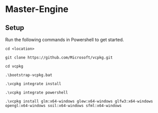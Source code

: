 # Master-Engine

## Setup

Run the following commands in Powershell to get started.

```
cd <location>

git clone https://github.com/Microsoft/vcpkg.git

cd vcpkg

.\bootstrap-vcpkg.bat

.\vcpkg integrate install

.\vcpkg integrate powershell

.\vcpkg install glm:x64-windows glew:x64-windows glfw3:x64-windows opengl:x64-windows soil:x64-windows sfml:x64-windows
```

